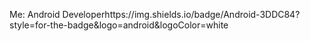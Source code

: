 Me:
Android Developerhttps://img.shields.io/badge/Android-3DDC84?style=for-the-badge&logo=android&logoColor=white
